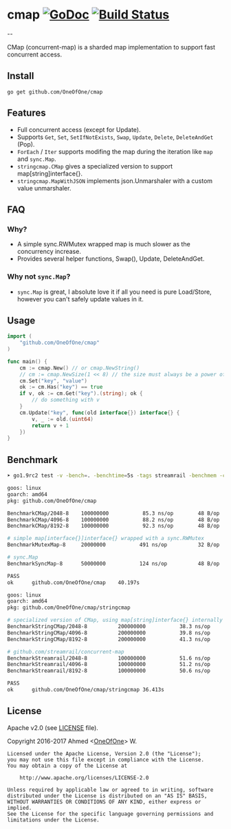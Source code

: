 # cmap [![GoDoc](http://godoc.org/github.com/OneOfOne/cmap?status.svg)](http://godoc.org/github.com/OneOfOne/cmap) [![Build Status](https://travis-ci.org/OneOfOne/cmap.svg?branch=master)](https://travis-ci.org/OneOfOne/cmap)
--

CMap (concurrent-map) is a sharded map implementation to support fast concurrent access.

## Install

	go get github.com/OneOfOne/cmap

## Features

* Full concurrent access (except for Update).
* Supports `Get`, `Set`, `SetIfNotExists`, `Swap`, `Update`, `Delete`, `DeleteAndGet` (Pop).
* `ForEach` / `Iter` supports modifing the map during the iteration like `map` and `sync.Map`.
* `stringcmap.CMap` gives a specialized version to support map[string]interface{}.
* `stringcmap.MapWithJSON` implements json.Unmarshaler with a custom value unmarshaler.

## FAQ

### Why?
* A simple sync.RWMutex wrapped map is much slower as the concurrency increase.
* Provides several helper functions, Swap(), Update, DeleteAndGet.

### Why not `sync.Map`?
* `sync.Map` is great, I absolute love it if all you need is pure Load/Store, however you can't safely update values in it.

## Usage

```go
import (
	"github.com/OneOfOne/cmap"
)

func main() {
	cm := cmap.New() // or cmap.NewString()
	// cm := cmap.NewSize(1 << 8) // the size must always be a power of 2
	cm.Set("key", "value")
	ok := cm.Has("key") == true
	if v, ok := cm.Get("key").(string); ok {
		// do something with v
	}
	cm.Update("key", func(old interface{}) interface{} {
		v, _ := old.(uint64)
		return v + 1
	})
}
```

## Benchmark
```bash
➤ go1.9rc2 test -v -bench=. -benchtime=5s -tags streamrail -benchmem -cpu 8 -short ./...

goos: linux
goarch: amd64
pkg: github.com/OneOfOne/cmap

BenchmarkCMap/2048-8  	100000000	        85.3 ns/op	      48 B/op	       3 allocs/op
BenchmarkCMap/4096-8  	100000000	        88.2 ns/op	      48 B/op	       3 allocs/op
BenchmarkCMap/8192-8  	100000000	        92.3 ns/op	      48 B/op	       3 allocs/op

# simple map[interface{}]interface{} wrapped with a sync.RWMutex
BenchmarkMutexMap-8   	20000000	       491 ns/op	      32 B/op	       2 allocs/op

# sync.Map
BenchmarkSyncMap-8    	50000000	       124 ns/op	      48 B/op	       3 allocs/op

PASS
ok  	github.com/OneOfOne/cmap	40.197s

goos: linux
goarch: amd64
pkg: github.com/OneOfOne/cmap/stringcmap

# specialized version of CMap, using map[string]interface{} internally
BenchmarkStringCMap/2048-8         	200000000	        38.3 ns/op	      16 B/op	       1 allocs/op
BenchmarkStringCMap/4096-8         	200000000	        39.8 ns/op	      16 B/op	       1 allocs/op
BenchmarkStringCMap/8192-8         	200000000	        41.3 ns/op	      16 B/op	       1 allocs/op

# github.com/streamrail/concurrent-map
BenchmarkStreamrail/2048-8         	100000000	        51.6 ns/op	      16 B/op	       1 allocs/op
BenchmarkStreamrail/4096-8         	100000000	        51.2 ns/op	      16 B/op	       1 allocs/op
BenchmarkStreamrail/8192-8         	100000000	        50.6 ns/op	      16 B/op	       1 allocs/op

PASS
ok  	github.com/OneOfOne/cmap/stringcmap	36.413s
```

## License

Apache v2.0 (see [LICENSE](https://github.com/OneOfOne/cmap/blob/master/LICENSE) file).

Copyright 2016-2017 Ahmed <[OneOfOne](https://github.com/OneOfOne/)> W.

	Licensed under the Apache License, Version 2.0 (the "License");
	you may not use this file except in compliance with the License.
	You may obtain a copy of the License at

		http://www.apache.org/licenses/LICENSE-2.0

	Unless required by applicable law or agreed to in writing, software
	distributed under the License is distributed on an "AS IS" BASIS,
	WITHOUT WARRANTIES OR CONDITIONS OF ANY KIND, either express or implied.
	See the License for the specific language governing permissions and
	limitations under the License.
